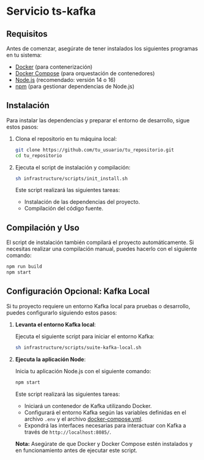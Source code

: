 # Servicio ts-kafka
## Requisitos

Antes de comenzar, asegúrate de tener instalados los siguientes programas en tu sistema:

- [Docker](https://www.docker.com/get-started) (para contenerización)
- [Docker Compose](https://docs.docker.com/compose/install/) (para orquestación de contenedores)
- [Node.js](https://nodejs.org/) (recomendado: versión 14 o 16)
- [npm](https://www.npmjs.com/get-npm) (para gestionar dependencias de Node.js)

## Instalación

Para instalar las dependencias y preparar el entorno de desarrollo, sigue estos pasos:

1. Clona el repositorio en tu máquina local:

   ```bash
   git clone https://github.com/tu_usuario/tu_repositorio.git
   cd tu_repositorio
   ```

2. Ejecuta el script de instalación y compilación:

   ```bash
   sh infrastructure/scripts/init_install.sh
   ```

   Este script realizará las siguientes tareas:
   - Instalación de las dependencias del proyecto.
   - Compilación del código fuente.

## Compilación y Uso

El script de instalación también compilará el proyecto automáticamente. Si necesitas realizar una compilación manual, puedes hacerlo con el siguiente comando:

```bash
npm run build
npm start
```

## Configuración Opcional: Kafka Local

Si tu proyecto requiere un entorno Kafka local para pruebas o desarrollo, puedes configurarlo siguiendo estos pasos:

1. **Levanta el entorno Kafka local**:

   Ejecuta el siguiente script para iniciar el entorno Kafka:

   ```bash
   sh infrastructure/scripts/suite-kafka-local.sh 
   ```

2. **Ejecuta la aplicación Node**:

   Inicia tu aplicación Node.js con el siguiente comando:

   ```bash
   npm start
   ```

   Este script realizará las siguientes tareas:

   - Iniciará un contenedor de Kafka utilizando Docker.
   - Configurará el entorno Kafka según las variables definidas en el archivo `.env` y el archivo [docker-compose.yml](infrastructure/docker/docker-compose.yml).
   - Expondrá las interfaces necesarias para interactuar con Kafka a través de `http://localhost:8085/`.

   **Nota:** Asegúrate de que Docker y Docker Compose estén instalados y en funcionamiento antes de ejecutar este script.
